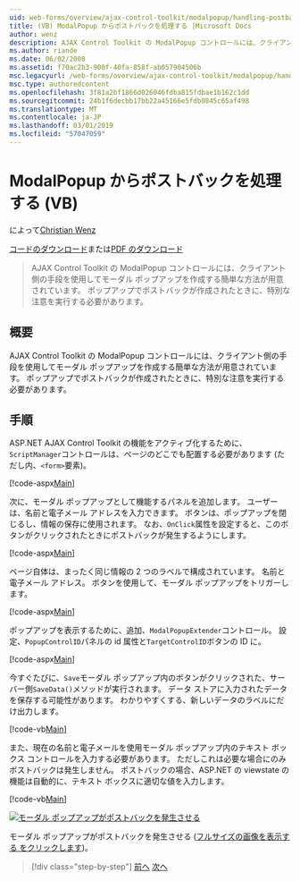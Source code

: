```yaml
---
uid: web-forms/overview/ajax-control-toolkit/modalpopup/handling-postbacks-from-a-modalpopup-vb
title: (VB) ModalPopup からポストバックを処理する |Microsoft Docs
author: wenz
description: AJAX Control Toolkit の ModalPopup コントロールには、クライアント側の手段を使用してモーダル ポップアップを作成する簡単な方法が用意されています。 Pos ときに、特別な注意を実行する必要が.
ms.author: riande
ms.date: 06/02/2008
ms.assetid: f70ac2b3-900f-40fa-858f-ab057904506b
msc.legacyurl: /web-forms/overview/ajax-control-toolkit/modalpopup/handling-postbacks-from-a-modalpopup-vb
msc.type: authoredcontent
ms.openlocfilehash: 3f81a2bf1866d026046fdba815fdbae1b162c1dd
ms.sourcegitcommit: 24b1f6decbb17bb22a45166e5fdb0845c65af498
ms.translationtype: MT
ms.contentlocale: ja-JP
ms.lasthandoff: 03/01/2019
ms.locfileid: "57047059"
---
```

<a name="handling-postbacks-from-a-modalpopup-vb"></a>ModalPopup からポストバックを処理する (VB)
====================
によって[Christian Wenz](https://github.com/wenz)

[コードのダウンロード](http://download.microsoft.com/download/2/4/0/24052038-f942-4336-905b-b60ae56f0dd5/ModalPopup3.vb.zip)または[PDF のダウンロード](http://download.microsoft.com/download/b/6/a/b6ae89ee-df69-4c87-9bfb-ad1eb2b23373/modalpopup3VB.pdf)

> AJAX Control Toolkit の ModalPopup コントロールには、クライアント側の手段を使用してモーダル ポップアップを作成する簡単な方法が用意されています。 ポップアップでポストバックが作成されたときに、特別な注意を実行する必要があります。


## <a name="overview"></a>概要

AJAX Control Toolkit の ModalPopup コントロールには、クライアント側の手段を使用してモーダル ポップアップを作成する簡単な方法が用意されています。 ポップアップでポストバックが作成されたときに、特別な注意を実行する必要があります。

## <a name="steps"></a>手順

ASP.NET AJAX Control Toolkit の機能をアクティブ化するために、`ScriptManager`コントロールは、ページのどこでも配置する必要があります (ただし内、`<form>`要素)。

[!code-aspx[Main](handling-postbacks-from-a-modalpopup-vb/samples/sample1.aspx)]

次に、モーダル ポップアップとして機能するパネルを追加します。 ユーザーは、名前と電子メール アドレスを入力できます。 ボタンは、ポップアップを閉じるし、情報の保存に使用されます。 なお、`OnClick`属性を設定すると、このボタンがクリックされたときにポストバックが発生するようにします。

[!code-aspx[Main](handling-postbacks-from-a-modalpopup-vb/samples/sample2.aspx)]

ページ自体は、まったく同じ情報の 2 つのラベルで構成されています。 名前と電子メール アドレス。 ボタンを使用して、モーダル ポップアップをトリガーします。

[!code-aspx[Main](handling-postbacks-from-a-modalpopup-vb/samples/sample3.aspx)]

ポップアップを表示するために、追加、`ModalPopupExtender`コントロール。 設定、`PopupControlID`パネルの id 属性と`TargetControlID`ボタンの ID に。

[!code-aspx[Main](handling-postbacks-from-a-modalpopup-vb/samples/sample4.aspx)]

今すぐたびに、`Save`モーダル ポップアップ内のボタンがクリックされた、サーバー側`SaveData()`メソッドが実行されます。 データ ストアに入力されたデータを保存する可能性があります。 わかりやすくする、新しいデータのラベルにだけ出力します。

[!code-vb[Main](handling-postbacks-from-a-modalpopup-vb/samples/sample5.vb)]

また、現在の名前と電子メールを使用モーダル ポップアップ内のテキスト ボックス コントロールを入力する必要があります。 ただしこれは必要な場合にのみポストバックは発生しません。 ポストバックの場合、ASP.NET の viewstate の機能は自動的に、テキスト ボックスに適切な値を入力します。

[!code-vb[Main](handling-postbacks-from-a-modalpopup-vb/samples/sample6.vb)]


[![モーダル ポップアップがポストバックを発生させる](handling-postbacks-from-a-modalpopup-vb/_static/image2.png)](handling-postbacks-from-a-modalpopup-vb/_static/image1.png)

モーダル ポップアップがポストバックを発生させる ([フルサイズの画像を表示する をクリックします](handling-postbacks-from-a-modalpopup-vb/_static/image3.png))。

> [!div class="step-by-step"]
> [前へ](using-modalpopup-with-a-repeater-control-vb.md)
> [次へ](positioning-a-modalpopup-vb.md)
